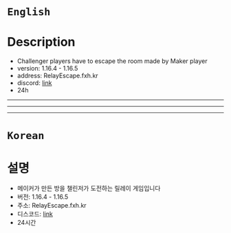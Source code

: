 # `English`
# Description
- Challenger players have to escape the room made by Maker player
- version: 1.16.4 - 1.16.5
- address: RelayEscape.fxh.kr
- discord: [link](https://discord.gg/EwXk9Cd2Ya)
- 24h
---------------------------------------------------------------------------------------------------------------------
---------------------------------------------------------------------------------------------------------------------
---------------------------------------------------------------------------------------------------------------------
# `Korean`
# 설명
- 메이커가 만든 방을 챌린저가 도전하는 릴레이 게임입니다
- 버전: 1.16.4 - 1.16.5
- 주소: RelayEscape.fxh.kr
- 디스코드: [link](https://discord.gg/EwXk9Cd2Ya)
- 24시간
